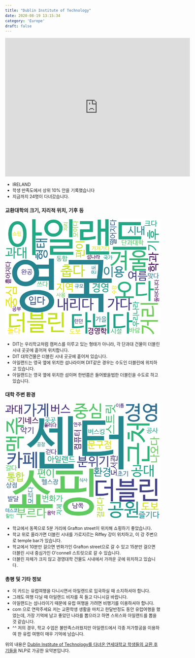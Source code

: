 ```yaml
---
title: "Dublin Institute of Technology"
date: 2020-08-19 13:15:34
category: 'Europe'
draft: false
---
```


<iframe
width="600"
height="450"
frameborder="0" style="border:0"
src="https://www.google.com/maps/embed/v1/place?key=AIzaSyC9e1AME-pVmWC4hBpFdu5S4dKzyepa3HQ&q=Dublin+Institute+of+Technology&center=53.3371436,-6.2682366&zoom=14" allowfullscreen>
</iframe>

* IRELAND
* 학생 만족도에서 상위 10% 안을 기록했습니다
* 지금까지 24명이 다녀갔습니다. 

### 교환대학의 크기, 지리적 위치, 기후 등

![gen_info-WordCloud](../univ_wordclouds_okt/gen_info/IE000002_gen_info_okt.png)

* DIT는 우리학교처럼 캠퍼스를 이루고 있는 형태가 아니라, 각 단과대 건물이 더블린 시내 곳곳에 흩어져 위치합니다.
* DIT 대학건물은 더블린 시내 곳곳에 흩어져 있습니다.
* 아일랜드는 영국 옆에 위치한 섬나라이며 DIT같은 경우는 수도인 더블린에 위치하고 있습니다.
* 아일랜드는 영국 옆에 위치한 섬이며 한번쯤은 들어봤을법한 더블린을 수도로 하고 있습니다.


### 대학 주변 환경

![env_info-WordCloud](../univ_wordclouds_okt/env_info/IE000002_env_info_okt.png)

* 학교에서 동쪽으로 5분 거리에 Grafton street이 위치해 쇼핑하기 좋았습니다.
* 학교 위로 올라가면 더블린 시내를 가로지르는 Riffey 강이 위치하고, 이 강 주변으로 temple bar가 있습니다.
* 학교에서 10분만 걸으면 번화가인 Grafton street으로 갈 수 있고 15분만 걸으면 더블린 시내 중심가인 O'connell 스트릿으로 갈 수 있습니다.
* 더블린 자체가 크지 않고 경영대학 건물도 시내에서 가까운 곳에 위치하고 있습니다.


### 총평 및 기타 정보 
* 이 카드는 유럽여행을 다니시면서 아일랜드로 입국하실 때 소지하셔야 합니다.
* 그래도 여행 다닐 때 아일랜드 비자를 꼭 들고 다니시길 바랍니다.
* 아일랜드는 섬나라이기 때문에 유럽 여행을 가려면 비행기를 이용하셔야 합니다.
* com 으로 연락주세요 저는 교환학생 생활을 마치고 한달반정도 동안 유럽여행을 했었는데, 가장 기억에 남고 좋았던 나라를 뽑으라고 하면 스위스와 아일랜드를 뽑을것 같습니다.
* ^^ 저의 경우, 학교 수업은 불만족스러웠지만 아일랜드에서 각종 저가항공을 이용하여 한 유럽 여행이 매우 기억에 남습니다.


위의 내용은 [Dublin Institute of Technology를 다녀온 연세대학교 학생들의 교환 후기들을](http://oia.yonsei.ac.kr/partner/expReport.asp?ucode=IE000002&bgbn=A) NLP로 가공한 요약본입니다. 
